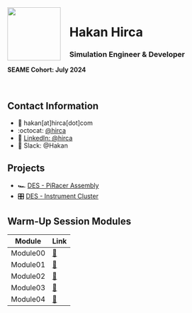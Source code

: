 <img align="left" width="120" height="120" style="margin-right: 20px;" src="https://github.com/hirca.png">

# Hakan Hirca

### Simulation Engineer & Developer
**SEAME Cohort: July 2024**

<br clear="left">

## Contact Information

- 📧 hakan[at]hirca[dot]com
- :octocat: [@hirca](https://github.com/hirca)
- 🔗 [LinkedIn: @hirca](https://linkedin.com/in/hirca)
- 💬 Slack: @Hakan

## Projects

- 🏎️ [DES - PiRacer Assembly](https://github.com/hirca/DES-PiRacer-Assembly)
- 🎛️ [DES - Instrument Cluster](https://github.com/hirca/DES-Instrument-Cluster)

## Warm-Up Session Modules

| Module | Link |
|--------|------|
| Module00 | [📁](https://github.com/hirca/SEA-ME-warm-up/tree/hhirca/Modules/Module00) |
| Module01 | [📁](https://github.com/hirca/SEA-ME-warm-up/tree/hhirca/Modules/Module01) |
| Module02 | [📁](https://github.com/hirca/SEA-ME-warm-up/tree/hhirca/Modules/Module02) |
| Module03 | [📁](https://github.com/hirca/SEA-ME-warm-up/tree/hhirca/Modules/Module03) |
| Module04 | [📁](https://github.com/hirca/SEA-ME-warm-up/tree/hhirca/Modules/Module04) |
